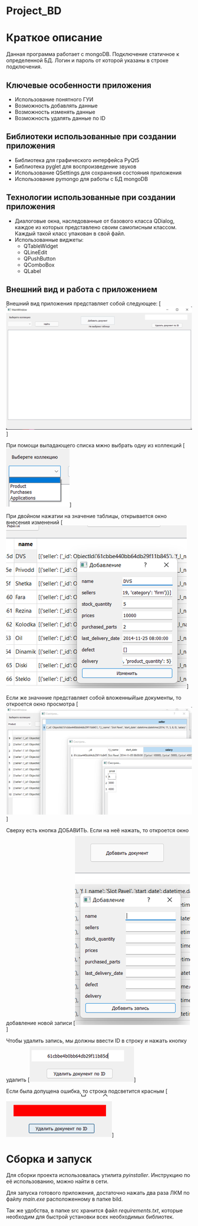 # Project_BD

# Краткое описание
 Данная программа работает с mongoDB. Подключение статичное к определенной БД. Логин и пароль от которой указаны в строке подключения.

## Ключевые особенности приложения
 - Использование понятного ГУИ
 - Возможность добавлять данные
 - Возможность изменять данные
 - Возможность удалять данные по ID

## Библиотеки использованные при создании приложения
 - Библиотека для графического интерфейса PyQt5
 - Библиотека pyglet для воспроизведение звуков
 - Использование QSettings для сохранения состояния приложения
 - Использование pymongo для работы с БД mongoDB

## Технологии использованные при создании приложения
 - Диалоговые окна, наследованные от базового класса QDialog, каждое из которых представлено своим самописным классом. Каждый такой класс упакован в свой файл.
 - Использованные виджеты:
    - QTableWidget
    - QLineEdit
    - QPushButton
    - QComboBox
    - QLabel

## Внешний вид и работа с приложением

Внешний вид приложения представляет собой следующее:
[![](/image/1.png)]

При помощи выпадающего списка мжно выбрать одну из коллекций
[![](/image/2.png)]

При двойном нажатии на значение таблицы, открывается окно внесения изменений
[![](/image/3.png)]

Если же значнние представляет собой вложенный\ые документы, то откроется окно просмотра
[![](/image/4.png)]

Сверху есть кнопка ДОБАВИТЬ. Если на неё нажать, то откроется окно добавление новой записи
[![](/image/5.png)]

Чтобы удалить запись, мы должны ввести ID в строку и нажать кнопку удалить
[![](/image/6.png)]

Если была допущена ошибка, то строка подсветится красным
[![](/image/8.png)]

# Сборка и запуск
Для сборки проекта использовалась утилита  *pyinstaller*.
Инструкцию по её использованию, можно найти в сети.

Для запуска готового приложения, достаточно нажать два раза ЛКМ по файлу *main.exe* расположенному в папке bild.

Так же удобства, в папке src хранится файл *requirements.txt*, которые необходим для быстрой установки всех необходимых библиотек.


